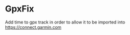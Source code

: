 # GpxFix

Add time to gpx track in order to allow it to be imported into https://connect.garmin.com
